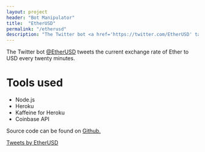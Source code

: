 ```yaml
---
layout: project
header: "Bot Manipulator"
title:  "EtherUSD"
permalink: "/etherusd"
description: "The Twitter bot <a href='https://twitter.com/EtherUSD' target='\_blank'>@EtherUSD</a> tweets the current exchange rate of Ether to USD every twenty minutes."
---
```

The Twitter bot <a href='https://twitter.com/EtherUSD' target='\_blank'>@EtherUSD</a> tweets the current exchange rate of Ether to USD every twenty minutes.

# Tools used
- Node.js
- Heroku
- Kaffeine for Heroku
- Coinbase API

Source code can be found on <a href="https://github.com/bojanstef/EtherUSD" target='\_blank'>Github.</a>

<a class="twitter-timeline" href="https://twitter.com/EtherUSD" data-tweet-limit="3">Tweets by EtherUSD</a><script async src="//platform.twitter.com/widgets.js" charset="utf-8"></script>
